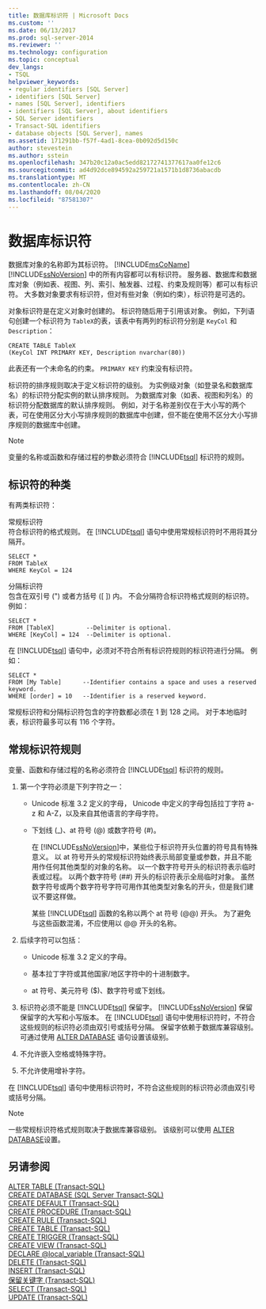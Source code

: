 ```yaml
---
title: 数据库标识符 | Microsoft Docs
ms.custom: ''
ms.date: 06/13/2017
ms.prod: sql-server-2014
ms.reviewer: ''
ms.technology: configuration
ms.topic: conceptual
dev_langs:
- TSQL
helpviewer_keywords:
- regular identifiers [SQL Server]
- identifiers [SQL Server]
- names [SQL Server], identifiers
- identifiers [SQL Server], about identifiers
- SQL Server identifiers
- Transact-SQL identifiers
- database objects [SQL Server], names
ms.assetid: 171291bb-f57f-4ad1-8cea-0b092d5d150c
author: stevestein
ms.author: sstein
ms.openlocfilehash: 347b20c12a0ac5edd82172741377617aa0fe12c6
ms.sourcegitcommit: ad4d92dce894592a259721a1571b1d8736abacdb
ms.translationtype: MT
ms.contentlocale: zh-CN
ms.lasthandoff: 08/04/2020
ms.locfileid: "87581307"
---
```

# <a name="database-identifiers"></a>数据库标识符
  数据库对象的名称即为其标识符。 [!INCLUDE[msCoName](../../includes/msconame-md.md)] [!INCLUDE[ssNoVersion](../../includes/ssnoversion-md.md)] 中的所有内容都可以有标识符。 服务器、数据库和数据库对象（例如表、视图、列、索引、触发器、过程、约束及规则等）都可以有标识符。 大多数对象要求有标识符，但对有些对象（例如约束），标识符是可选的。  
  
 对象标识符是在定义对象时创建的。 标识符随后用于引用该对象。 例如，下列语句创建一个标识符为 `TableX`的表，该表中有两列的标识符分别是 `KeyCol` 和 `Description`：  
  
```  
CREATE TABLE TableX  
(KeyCol INT PRIMARY KEY, Description nvarchar(80))  
```  
  
 此表还有一个未命名的约束。 `PRIMARY KEY` 约束没有标识符。  
  
 标识符的排序规则取决于定义标识符的级别。 为实例级对象（如登录名和数据库名）的标识符分配实例的默认排序规则。 为数据库对象（如表、视图和列名）的标识符分配数据库的默认排序规则。 例如，对于名称差别仅在于大小写的两个表，可在使用区分大小写排序规则的数据库中创建，但不能在使用不区分大小写排序规则的数据库中创建。  
  
> [!NOTE]  
>  变量的名称或函数和存储过程的参数必须符合 [!INCLUDE[tsql](../../includes/tsql-md.md)] 标识符的规则。  
  
## <a name="classes-of-identifiers"></a>标识符的种类  
 有两类标识符：  
  
 常规标识符  
 符合标识符的格式规则。 在 [!INCLUDE[tsql](../../includes/tsql-md.md)] 语句中使用常规标识符时不用将其分隔开。  
  
```  
SELECT *  
FROM TableX  
WHERE KeyCol = 124  
```  
  
 分隔标识符  
 包含在双引号 (") 或者方括号 ([ ]) 内。 不会分隔符合标识符格式规则的标识符。 例如：  
  
```  
SELECT *  
FROM [TableX]         --Delimiter is optional.  
WHERE [KeyCol] = 124  --Delimiter is optional.  
```  
  
 在 [!INCLUDE[tsql](../../includes/tsql-md.md)] 语句中，必须对不符合所有标识符规则的标识符进行分隔。 例如：  
  
```  
SELECT *  
FROM [My Table]      --Identifier contains a space and uses a reserved keyword.  
WHERE [order] = 10   --Identifier is a reserved keyword.  
```  
  
 常规标识符和分隔标识符包含的字符数都必须在 1 到 128 之间。 对于本地临时表，标识符最多可以有 116 个字符。  
  
## <a name="rules-for-regular-identifiers"></a>常规标识符规则  
 变量、函数和存储过程的名称必须符合 [!INCLUDE[tsql](../../includes/tsql-md.md)] 标识符的规则。  
  
1.  第一个字符必须是下列字符之一：  
  
    -   Unicode 标准 3.2 定义的字母， Unicode 中定义的字母包括拉丁字符 a-z 和 A-Z，以及来自其他语言的字母字符。  
  
    -   下划线 (_)、at 符号 (@) 或数字符号 (#)。  
  
         在 [!INCLUDE[ssNoVersion](../../includes/ssnoversion-md.md)]中，某些位于标识符开头位置的符号具有特殊意义。 以 at 符号开头的常规标识符始终表示局部变量或参数，并且不能用作任何其他类型的对象的名称。 以一个数字符号开头的标识符表示临时表或过程。 以两个数字符号 (##) 开头的标识符表示全局临时对象。 虽然数字符号或两个数字符号字符可用作其他类型对象名的开头，但是我们建议不要这样做。  
  
         某些 [!INCLUDE[tsql](../../includes/tsql-md.md)] 函数的名称以两个 at 符号 (@@) 开头。 为了避免与这些函数混淆，不应使用以 @@ 开头的名称。  
  
2.  后续字符可以包括：  
  
    -   Unicode 标准 3.2 定义的字母。  
  
    -   基本拉丁字符或其他国家/地区字符中的十进制数字。  
  
    -   at 符号、美元符号 ($)、数字符号或下划线。  
  
3.  标识符必须不能是 [!INCLUDE[tsql](../../includes/tsql-md.md)] 保留字。 [!INCLUDE[ssNoVersion](../../includes/ssnoversion-md.md)] 保留保留字的大写和小写版本。 在 [!INCLUDE[tsql](../../includes/tsql-md.md)] 语句中使用标识符时，不符合这些规则的标识符必须由双引号或括号分隔。 保留字依赖于数据库兼容级别。 可通过使用 [ALTER DATABASE](/sql/t-sql/statements/alter-database-transact-sql-compatibility-level) 语句设置该级别。  
  
4.  不允许嵌入空格或特殊字符。  
  
5.  不允许使用增补字符。  
  
 在 [!INCLUDE[tsql](../../includes/tsql-md.md)] 语句中使用标识符时，不符合这些规则的标识符必须由双引号或括号分隔。  
  
> [!NOTE]  
>  一些常规标识符格式规则取决于数据库兼容级别。 该级别可以使用 [ALTER DATABASE](/sql/t-sql/statements/alter-database-transact-sql-compatibility-level)设置。  
  
## <a name="see-also"></a>另请参阅  
 [ALTER TABLE (Transact-SQL)](/sql/t-sql/statements/alter-table-transact-sql)   
 [CREATE DATABASE (SQL Server Transact-SQL)](/sql/t-sql/statements/create-database-sql-server-transact-sql)   
 [CREATE DEFAULT (Transact-SQL)](/sql/t-sql/statements/create-default-transact-sql)   
 [CREATE PROCEDURE (Transact-SQL)](/sql/t-sql/statements/create-procedure-transact-sql)   
 [CREATE RULE (Transact-SQL)](/sql/t-sql/statements/create-rule-transact-sql)   
 [CREATE TABLE (Transact-SQL)](/sql/t-sql/statements/create-table-transact-sql)   
 [CREATE TRIGGER (Transact-SQL)](/sql/t-sql/statements/create-trigger-transact-sql)   
 [CREATE VIEW (Transact-SQL)](/sql/t-sql/statements/create-view-transact-sql)   
 [DECLARE @local_variable (Transact-SQL)](/sql/t-sql/language-elements/declare-local-variable-transact-sql)   
 [DELETE (Transact-SQL)](/sql/t-sql/statements/delete-transact-sql)   
 [INSERT (Transact-SQL)](/sql/t-sql/statements/insert-transact-sql)   
 [保留关键字 (Transact-SQL)](/sql/t-sql/language-elements/reserved-keywords-transact-sql)   
 [SELECT (Transact-SQL)](/sql/t-sql/queries/select-transact-sql)   
 [UPDATE (Transact-SQL)](/sql/t-sql/queries/update-transact-sql)  
  
  
